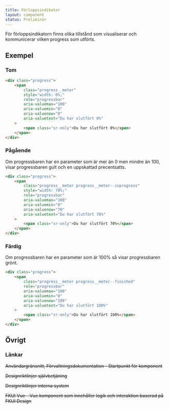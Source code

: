 ```yaml
---
title: Förloppsindikator
layout: component
status: Preliminär
---
```


För förloppsindikatorn finns olika tillstånd som visualiserar och kommunicerar vilken progress som utförts.

## Exempel

### Tom

```html
<div class="progress">
    <span
        class="progress__meter"
        style="width: 0%;"
        role="progressbar"
        aria-valuemax="100"
        aria-valuemin="0"
        aria-valuenow="0"
        aria-valuetext="Du har slutfört 0%"
    >
        <span class="sr-only">Du har slutfört 0%</span>
    </span>
</div>
```

### Pågående

Om progressbaren har en parameter som är mer än 0 men mindre än 100, visar progressbaren gult och en uppskattad precentsatts.

```html
<div class="progress">
    <span
        class="progress__meter progress__meter--inprogress"
        style="width: 70%;"
        role="progressbar"
        aria-valuemax="100"
        aria-valuemin="0"
        aria-valuenow="70"
        aria-valuetext="Du har slutfört 70%"
    >
        <span class="sr-only">Du har slutfört 70%</span>
    </span>
</div>
```

### Färdig

Om progressbaren har en parameter som är 100% så visar progressbaren grönt.

```html
<div class="progress">
    <span
        class="progress__meter progress__meter--finished"
        role="progressbar"
        aria-valuemax="100"
        aria-valuemin="0"
        aria-valuenow="100"
        aria-valuetext="Du har slutfört 100%"
    >
        <span class="sr-only">Du har slutfört 100%</span>
    </span>
</div>
```

## Övrigt

### Länkar

~~Användargränsnitt, Förvaltningsdokumentation - Startpunkt för komponent~~

~~Designriktlinjer självbetjäning~~

~~Designriktlinjer interna system~~

~~FKUI Vue - Vue komponent som innehåller logik och interaktion baserad på FKUI Design~~

